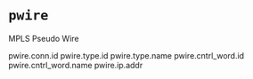 # `pwire`

MPLS Pseudo Wire

pwire.conn.id
pwire.type.id
pwire.type.name
pwire.cntrl_word.id
pwire.cntrl_word.name
pwire.ip.addr
